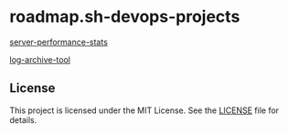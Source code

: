 # roadmap.sh-devops-projects

[server-performance-stats](https://roadmap.sh/projects/server-stats)

[log-archive-tool](https://roadmap.sh/projects/log-archive-tool)

## License

This project is licensed under the MIT License. See the [LICENSE](LICENSE) file for details.
